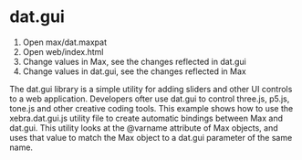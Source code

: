 # dat.gui

1. Open max/dat.maxpat
2. Open web/index.html
3. Change values in Max, see the changes reflected in dat.gui
4. Change values in dat.gui, see the changes reflected in Max

The dat.gui library is a simple utility for adding sliders and other UI controls to a web application. Developers ofter use dat.gui to control three.js, p5.js, tone.js and other creative coding tools. This example shows how to use the xebra.dat.gui.js utility file to create automatic bindings between Max and dat.gui. This utility looks at the @varname attribute of Max objects, and uses that value to match the Max object to a dat.gui parameter of the same name.
